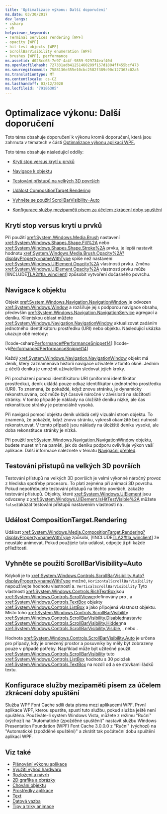 ```yaml
---
title: 'Optimalizace výkonu: Další doporučení'
ms.date: 03/30/2017
dev_langs:
- csharp
- vb
helpviewer_keywords:
- Terminal Services rendering [WPF]
- opacity [WPF]
- hit-test objects [WPF]
- ScrollBarVisibility enumeration [WPF]
- brushes [WPF], performance
ms.assetid: d028cc65-7e97-4a4f-9859-929734eaf40d
ms.openlocfilehash: 727331adb41251460209f157d1804ff455bcf473
ms.sourcegitcommit: 7588136e355e10cbc2582f389c90c127363c02a5
ms.translationtype: MT
ms.contentlocale: cs-CZ
ms.lasthandoff: 03/12/2020
ms.locfileid: "79186305"
---
```

# <a name="optimizing-performance-other-recommendations"></a>Optimalizace výkonu: Další doporučení
<a name="introduction"></a>Toto téma obsahuje doporučení k výkonu kromě doporučení, která jsou zahrnuta v tématech v části [Optimalizace výkonu aplikací WPF.](optimizing-wpf-application-performance.md)  
  
 Toto téma obsahuje následující oddíly:  
  
- [Krytí stop versus krytí u prvků](#Opacity)  
  
- [Navigace k objektu](#Navigation_Objects)  
  
- [Testování přístupů na velkých 3D površích](#Hit_Testing)  
  
- [Událost CompositionTarget.Rendering](#CompositionTarget_Rendering_Event)  
  
- [Vyhněte se použití ScrollBarVisibility=Auto](#Avoid_Using_ScrollBarVisibility)  
  
- [Konfigurace služby mezipaměti písem za účelem zkrácení doby spuštění](#FontCache)  
  
<a name="Opacity"></a>
## <a name="opacity-on-brushes-versus-opacity-on-elements"></a>Krytí stop versus krytí u prvků  
 Při použití <xref:System.Windows.Media.Brush> nastavení <xref:System.Windows.Shapes.Shape.Fill%2A> nebo <xref:System.Windows.Shapes.Shape.Stroke%2A> prvku, je lepší nastavit hodnotu <xref:System.Windows.Media.Brush.Opacity%2A?displayProperty=nameWithType> spíše než nastavení <xref:System.Windows.UIElement.Opacity%2A> vlastnosti prvku. Změna <xref:System.Windows.UIElement.Opacity%2A> vlastnosti prvku může [!INCLUDE[TLA2#tla_winclient](../../../../includes/tla2sharptla-winclient-md.md)] způsobit vytvoření dočasného povrchu.  
  
<a name="Navigation_Objects"></a>
## <a name="navigation-to-object"></a>Navigace k objektu  
 Objekt <xref:System.Windows.Navigation.NavigationWindow> je odvozen <xref:System.Windows.Window> a rozšiřuje jej s podporou navigace obsahu, především <xref:System.Windows.Navigation.NavigationService> agregací a deníku. Klientskou oblast můžete <xref:System.Windows.Navigation.NavigationWindow> aktualizovat zadáním jednotného identifikátoru prostředku (URI) nebo objektu. Následující ukázka ukazuje obě metody:  
  
 [!code-csharp[Performance#PerformanceSnippet14](~/samples/snippets/csharp/VS_Snippets_Wpf/Performance/CSharp/TestNavigation.xaml.cs#performancesnippet14)]
 [!code-vb[Performance#PerformanceSnippet14](~/samples/snippets/visualbasic/VS_Snippets_Wpf/Performance/visualbasic/testnavigation.xaml.vb#performancesnippet14)]  
  
 Každý <xref:System.Windows.Navigation.NavigationWindow> objekt má deník, který zaznamenává historii navigace uživatele v tomto okně. Jedním z účelů deníku je umožnit uživatelům sledovat jejich kroky.  
  
 Při procházení pomocí identifikátoru URI (uniformní identifikátor prostředku), deník ukládá pouze odkaz identifikátor ujednotného prostředku (URI). To znamená, že pokaždé, když znovu stránku, je dynamicky rekonstruována, což může být časově náročné v závislosti na složitosti stránky. V tomto případě je náklady na úložiště deníku nízké, ale čas rekonstituce stránky je potenciálně vysoká.  
  
 Při navigaci pomocí objektu deník ukládá celý vizuální strom objektu. To znamená, že pokaždé, když znovu stránku, vykreslí okamžitě bez nutnosti rekonstruovat. V tomto případě jsou náklady na úložiště deníku vysoké, ale doba rekonstituce stránky je nízká.  
  
 Při použití <xref:System.Windows.Navigation.NavigationWindow> objektu, budete muset mít na paměti, jak do deníku podporu ovlivňuje výkon vaší aplikace. Další informace naleznete v tématu [Navigační přehled](../app-development/navigation-overview.md).  
  
<a name="Hit_Testing"></a>
## <a name="hit-testing-on-large-3d-surfaces"></a>Testování přístupů na velkých 3D površích  
 Testování přístupů na velkých 3D površích je velmi výkonně náročný provoz z hlediska spotřeby procesoru. To platí zejména při animaci 3D povrchu. Pokud nepotřebujete testování přístupů na těchto površích, zakažte testování přístupů. Objekty, které <xref:System.Windows.UIElement> jsou odvozeny z <xref:System.Windows.UIElement.IsHitTestVisible%2A> můžete `false`zakázat testování přístupů nastavením vlastnosti na .  
  
<a name="CompositionTarget_Rendering_Event"></a>
## <a name="compositiontargetrendering-event"></a>Událost CompositionTarget.Rendering  
 Událost <xref:System.Windows.Media.CompositionTarget.Rendering?displayProperty=nameWithType> způsobí, [!INCLUDE[TLA2#tla_winclient](../../../../includes/tla2sharptla-winclient-md.md)] že neustále animovat. Pokud použijete tuto událost, odpojte ji při každé příležitosti.  
  
<a name="Avoid_Using_ScrollBarVisibility"></a>
## <a name="avoid-using-scrollbarvisibilityauto"></a>Vyhněte se použití ScrollBarVisibility=Auto  
 Kdykoli je to <xref:System.Windows.Controls.ScrollBarVisibility.Auto?displayProperty=nameWithType> možné, `HorizontalScrollBarVisibility` nepoužívejte hodnotu vlastností a. `VerticalScrollBarVisibility` Tyto vlastnosti <xref:System.Windows.Controls.RichTextBox>jsou <xref:System.Windows.Controls.ScrollViewer>definovány pro , a <xref:System.Windows.Controls.TextBox> objekty <xref:System.Windows.Controls.ListBox> a jako připojená vlastnost objektu. Místo toho <xref:System.Windows.Controls.ScrollBarVisibility> <xref:System.Windows.Controls.ScrollBarVisibility.Disabled>nastavte <xref:System.Windows.Controls.ScrollBarVisibility.Hidden>na <xref:System.Windows.Controls.ScrollBarVisibility.Visible>, , nebo .  
  
 Hodnota <xref:System.Windows.Controls.ScrollBarVisibility.Auto> je určena pro případy, kdy je omezený prostor a posuvníky by měly být zobrazeny pouze v případě potřeby. Například může být užitečné použít <xref:System.Windows.Controls.ScrollBarVisibility> tuto <xref:System.Windows.Controls.ListBox> hodnotu s 30 položek <xref:System.Windows.Controls.TextBox> na rozdíl od a se stovkami řádků textu.  
  
<a name="FontCache"></a>
## <a name="configure-font-cache-service-to-reduce-start-up-time"></a>Konfigurace služby mezipaměti písem za účelem zkrácení doby spuštění  
 Služba WPF Font Cache sdílí data písma mezi aplikacemi WPF. První aplikace WPF, kterou spustíte, spustí tuto službu, pokud služba ještě není spuštěna. Používáte-li systém Windows Vista, můžete z režimu "Ruční" (výchozí) na "Automatické (zpožděné spuštění)" nastavit službu Windows Presentation Foundation (WPF) Font Cache 3.0.0.0 z "Ruční" (výchozí) na "Automatické (zpožděné spuštění)" a zkrátit tak počáteční dobu spuštění aplikací WPF.  
  
## <a name="see-also"></a>Viz také

- [Plánování výkonu aplikace](planning-for-application-performance.md)
- [Využití výhod hardwaru](optimizing-performance-taking-advantage-of-hardware.md)
- [Rozložení a návrh](optimizing-performance-layout-and-design.md)
- [2D grafika a obrázky](optimizing-performance-2d-graphics-and-imaging.md)
- [Chování objektu](optimizing-performance-object-behavior.md)
- [Prostředky aplikace](optimizing-performance-application-resources.md)
- [Text](optimizing-performance-text.md)
- [Datová vazba](optimizing-performance-data-binding.md)
- [Tipy a triky animace](../graphics-multimedia/animation-tips-and-tricks.md)
